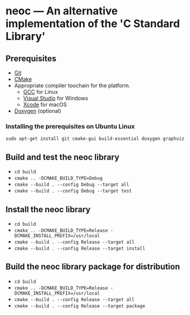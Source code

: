 # neoc — An alternative implementation of the 'C Standard Library'

## Prerequisites

- [Git](https://git-scm.com/download/)
- [CMake](http://www.cmake.org/download/)
- Appropriate compiler toochain for the platform.
  - [GCC](https://gcc.gnu.org/) for Linux
  - [Visual Studio](https://www.visualstudio.com/) for Windows
  - [Xcode](https://developer.apple.com/xcode/) for macOS
- [Doxygen](http://www.doxygen.org/) (optional)

### Installing the prerequisites on Ubuntu Linux

`sudo apt-get install git cmake-gui build-essential doxygen graphviz`

## Build and test the neoc library

- `cd build`
- `cmake .. -DCMAKE_BUILD_TYPE=Debug`
- `cmake --build . --config Debug --target all`
- `cmake --build . --config Debug --target test`

## Install the neoc library

- `cd build`
- `cmake .. -DCMAKE_BUILD_TYPE=Release -DCMAKE_INSTALL_PREFIX=/usr/local`
- `cmake --build . --config Release --target all`
- `cmake --build . --config Release --target install`

## Build the neoc library package for distribution

- `cd build`
- `cmake .. -DCMAKE_BUILD_TYPE=Release -DCMAKE_INSTALL_PREFIX=/usr/local`
- `cmake --build . --config Release --target all`
- `cmake --build . --config Release --target package`

